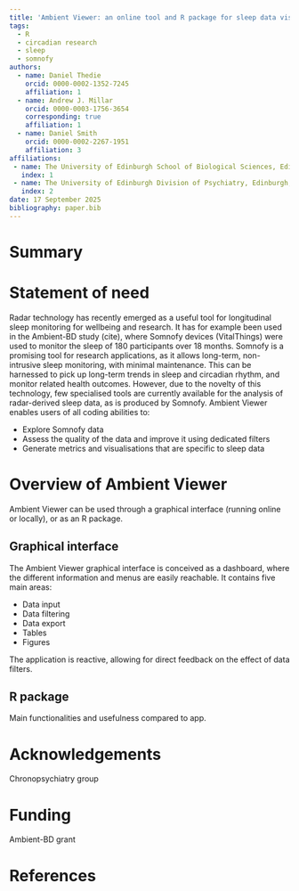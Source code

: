 ```yaml
---
title: 'Ambient Viewer: an online tool and R package for sleep data visualisation'
tags:
  - R
  - circadian research
  - sleep
  - somnofy
authors:
  - name: Daniel Thedie
    orcid: 0000-0002-1352-7245
    affiliation: 1
  - name: Andrew J. Millar
    orcid: 0000-0003-1756-3654
    corresponding: true
    affiliation: 1
  - name: Daniel Smith
    orcid: 0000-0002-2267-1951
    affiliation: 3
affiliations:
 - name: The University of Edinburgh School of Biological Sciences, Edinburgh, Scotland, UK
   index: 1
 - name: The University of Edinburgh Division of Psychiatry, Edinburgh, Scotland, UK
   index: 2
date: 17 September 2025
bibliography: paper.bib
---
```


# Summary


# Statement of need

Radar technology has recently emerged as a useful tool for longitudinal sleep monitoring for wellbeing and research. It has for example been used in the Ambient-BD study (cite), where Somnofy devices (VitalThings) were used to monitor the sleep of 180 participants over 18 months. Somnofy is a promising tool for research applications, as it allows long-term, non-intrusive sleep monitoring, with minimal maintenance. This can be harnessed to pick up long-term trends in sleep and circadian rhythm, and monitor related health outcomes. However, due to the novelty of this technology, few specialised tools are currently available for the analysis of radar-derived sleep data, as is produced by Somnofy. Ambient Viewer enables users of all coding abilities to:
- Explore Somnofy data
- Assess the quality of the data and improve it using dedicated filters
- Generate metrics and visualisations that are specific to sleep data

# Overview of Ambient Viewer

Ambient Viewer can be used through a graphical interface (running online or locally), or as an R package.

## Graphical interface

The Ambient Viewer graphical interface is conceived as a dashboard, where the different information and menus are easily reachable. It contains five main areas:
- Data input
- Data filtering
- Data export
- Tables
- Figures

The application is reactive, allowing for direct feedback on the effect of data filters.

## R package

Main functionalities and usefulness compared to app.

# Acknowledgements

Chronopsychiatry group

# Funding

Ambient-BD grant

# References

